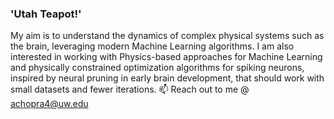 ### 'Utah Teapot!'
My aim is to understand the dynamics of complex physical systems such as the brain, leveraging modern Machine Learning algorithms. I am also interested in working with Physics-based approaches for Machine Learning and physically constrained optimization algorithms for spiking neurons, inspired by neural pruning in early brain development, that should work with small datasets and fewer iterations.
📫 Reach out to me @ achopra4@uw.edu
